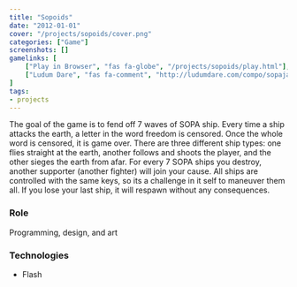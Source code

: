 ```yaml
---
title: "Sopoids"
date: "2012-01-01"
cover: "/projects/sopoids/cover.png"
categories: ["Game"]
screenshots: []
gamelinks: [
    ["Play in Browser", "fas fa-globe", "/projects/sopoids/play.html"],
    ["Ludum Dare", "fas fa-comment", "http://ludumdare.com/compo/sopajam/?action=preview&uid=3079"],
]
tags:
- projects
---
```


The goal of the game is to fend off 7 waves of SOPA ship. Every time a ship attacks the earth, a letter in the word freedom is censored. Once the whole word is censored, it is game over. There are three different ship types: one flies straight at the earth, another follows and shoots the player, and the other sieges the earth from afar. For every 7 SOPA ships you destroy, another supporter (another fighter) will join your cause. All ships are controlled with the same keys, so its a challenge in it self to maneuver them all. If you lose your last ship, it will respawn without any consequences.

### Role
Programming, design, and art

### Technologies
* Flash